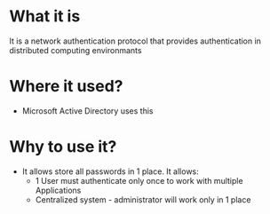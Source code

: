 #                  What it is

It is a network authentication protocol that provides authentication in distributed computing environmants

#                  Where it used?

- Microsoft Active Directory uses this

#                  Why to use it?

- It allows store all passwords in 1 place. It allows:
    - 1 User must authenticate only once to work with multiple Applications
    - Centralized system - administrator will work only in 1 place